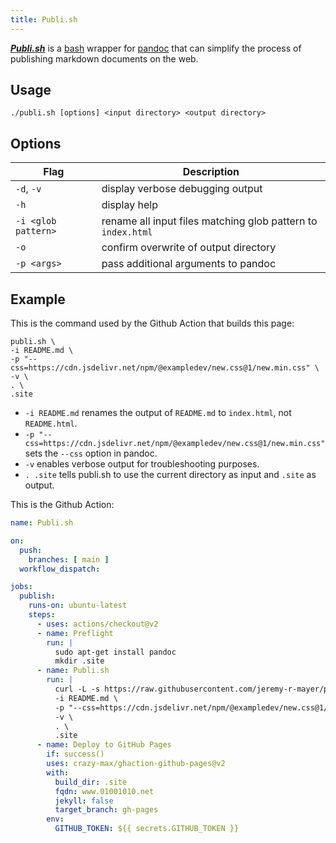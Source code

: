 ```yaml
---
title: Publi.sh
---
```


***[Publi.sh](/publi.sh)*** is a [bash](https://www.gnu.org/software/bash/) wrapper for [pandoc](https://pandoc.org) that can simplify the process of publishing markdown documents on the web.

## Usage
`./publi.sh [options] <input directory> <output directory>`

## Options

| Flag                | Description                                                  |
| ------------------- | ------------------------------------------------------------ |
| `-d`, `-v`          | display verbose debugging output                             |
| `-h`                | display help                                                 |
| `-i <glob pattern>` | rename all input files matching glob pattern to `index.html` |
| `-o`                | confirm overwrite of output directory                        |
| `-p <args>`         | pass additional arguments to pandoc                          |

## Example
This is the command used by the Github Action that builds this page:

```
publi.sh \
-i README.md \
-p "--css=https://cdn.jsdelivr.net/npm/@exampledev/new.css@1/new.min.css" \
-v \
. \
.site
```

- `-i README.md` renames the output of `README.md` to `index.html`, not `README.html`.
- `-p "--css=https://cdn.jsdelivr.net/npm/@exampledev/new.css@1/new.min.css"` sets the `--css` option in pandoc.
- `-v` enables verbose output for troubleshooting purposes.
- `. .site` tells publi.sh to use the current directory as input and `.site` as output.

This is the Github Action:

```yaml
name: Publi.sh

on:
  push:
    branches: [ main ]
  workflow_dispatch:

jobs:
  publish:
    runs-on: ubuntu-latest
    steps:
      - uses: actions/checkout@v2
      - name: Preflight
        run: |
          sudo apt-get install pandoc
          mkdir .site
      - name: Publi.sh
        run: |
          curl -L -s https://raw.githubusercontent.com/jeremy-r-mayer/publi.sh/main/publi.sh | bash -s -- \
          -i README.md \
          -p "--css=https://cdn.jsdelivr.net/npm/@exampledev/new.css@1/new.min.css" \
          -v \
          . \
          .site
      - name: Deploy to GitHub Pages
        if: success()
        uses: crazy-max/ghaction-github-pages@v2
        with:
          build_dir: .site
          fqdn: www.01001010.net
          jekyll: false
          target_branch: gh-pages
        env:
          GITHUB_TOKEN: ${{ secrets.GITHUB_TOKEN }}
```
